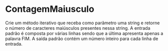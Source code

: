 # ContagemMaiusculo
Crie um método iterativo que receba como parâmetro uma string e retorne o número de caracteres maiúsculos presentes nessa string. A entrada padrão é composta por várias linhas sendo que a última apresenta apenas a palavra FIM. A saída padrão contém um número inteiro para cada linha de entrada.
